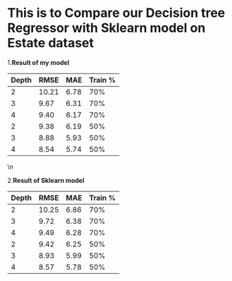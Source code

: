 # This is  to Compare our Decision tree Regressor with Sklearn model on Estate dataset

1.**Result of my model**

| Depth | RMSE  | MAE  | Train % |
|-------|-------|------|---------|
| 2     | 10.21 | 6.78 | 70%     |
| 3     | 9.67  | 6.31 | 70%     |
| 4     | 9.40  | 6.17 | 70%     |
| 2     | 9.38  | 6.19 | 50%     |
| 3     | 8.88  | 5.93 | 50%     |
| 4     | 8.54  | 5.74 | 50%     |

\n

2.**Result of Sklearn model**

| Depth | RMSE  | MAE  | Train % |
|-------|-------|------|---------|
| 2     | 10.25 | 6.86 | 70%     |
| 3     | 9.72  | 6.38 | 70%     |
| 4     | 9.49  | 6.28 | 70%     |
| 2     | 9.42  | 6.25 | 50%     |
| 3     | 8.93  | 5.99 | 50%     |
| 4     | 8.57  | 5.78 | 50%     |